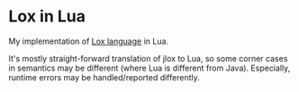 # Lox in Lua

My implementation of [Lox language](https://craftinginterpreters.com/the-lox-language.html) in Lua.

It's mostly straight-forward translation of jlox to Lua, so some corner cases in semantics may be different (where Lua is different from Java).
Especially, runtime errors may be handled/reported differently.
